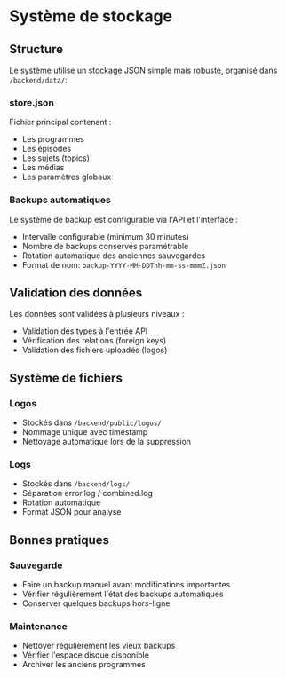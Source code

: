# Système de stockage

## Structure

Le système utilise un stockage JSON simple mais robuste, organisé dans `/backend/data/`:

### store.json
Fichier principal contenant :
- Les programmes
- Les épisodes
- Les sujets (topics)
- Les médias
- Les paramètres globaux

### Backups automatiques

Le système de backup est configurable via l'API et l'interface :
- Intervalle configurable (minimum 30 minutes)
- Nombre de backups conservés paramétrable
- Rotation automatique des anciennes sauvegardes
- Format de nom: `backup-YYYY-MM-DDThh-mm-ss-mmmZ.json`

## Validation des données

Les données sont validées à plusieurs niveaux :
- Validation des types à l'entrée API
- Vérification des relations (foreign keys)
- Validation des fichiers uploadés (logos)

## Système de fichiers

### Logos
- Stockés dans `/backend/public/logos/`
- Nommage unique avec timestamp
- Nettoyage automatique lors de la suppression

### Logs
- Stockés dans `/backend/logs/`
- Séparation error.log / combined.log
- Rotation automatique
- Format JSON pour analyse

## Bonnes pratiques

### Sauvegarde
- Faire un backup manuel avant modifications importantes
- Vérifier régulièrement l'état des backups automatiques
- Conserver quelques backups hors-ligne

### Maintenance
- Nettoyer régulièrement les vieux backups
- Vérifier l'espace disque disponible
- Archiver les anciens programmes